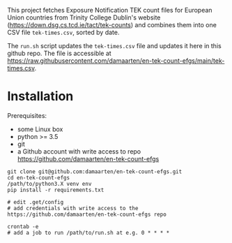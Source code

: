 This project fetches Exposure Notification TEK count files for European Union countries from
Trinity College Dublin's website (https://down.dsg.cs.tcd.ie/tact/tek-counts) and combines
them into one CSV file `tek-times.csv`, sorted by date.

The `run.sh` script updates the `tek-times.csv` file and updates it here in this github repo.
The file is accessible at https://raw.githubusercontent.com/damaarten/en-tek-count-efgs/main/tek-times.csv.

# Installation
Prerequisites:
* some Linux box
* python >= 3.5
* git
* a Github account with write access to repo https://github.com/damaarten/en-tek-count-efgs

```
git clone git@github.com:damaarten/en-tek-count-efgs.git
cd en-tek-count-efgs
/path/to/python3.X venv env
pip install -r requirements.txt

# edit .get/config
# add credentials with write access to the https://github.com/damaarten/en-tek-count-efgs repo

crontab -e
# add a job to run /path/to/run.sh at e.g. 0 * * * *

```    
